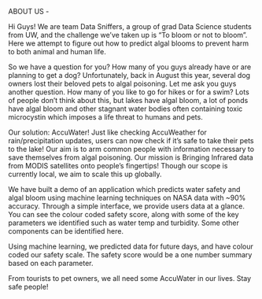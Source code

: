 ABOUT US -

Hi Guys! We are team Data Sniffers, a group of grad Data Science students from UW, and the challenge we’ve taken up is “To bloom or not to bloom”. Here we attempt to figure out how to predict algal blooms to prevent harm to both animal and human life. 
 
So we have a question for you? How many of you guys already have or are planning to get a dog? Unfortunately, back in August this year, several dog owners lost their beloved pets to algal poisoning. Let me ask you guys another question. How many of you like to go for hikes or for a swim? Lots of people don’t think about this, but lakes have algal bloom, a lot of ponds have algal bloom and other stagnant water bodies often containing toxic microcystin which imposes a life threat to humans and pets.  
 

Our solution: AccuWater! Just like checking AccuWeather for rain/precipitation updates, users can now check if it’s safe to take their pets to the lake! Our aim is to arm common people with information necessary to save themselves from algal poisoning. Our mission is Bringing Infrared data from MODIS satellites onto people’s fingertips! Though our scope is currently local, we aim to scale this up globally. 
 
We have built a demo of an application which predicts water safety and algal bloom using machine learning techniques on NASA data with ~90% accuracy. Through a simple interface, we provide users data at a glance. You can see the colour coded safety score, along with some of the key parameters we identified such as water temp and turbidity. Some other components can be identified here.
 
Using machine learning, we predicted data for future days, and have colour coded our safety scale. The safety score would be a one number summary based on each parameter.
 
From tourists to pet owners, we all need some AccuWater in our lives. Stay safe people!
 
 
 
 
